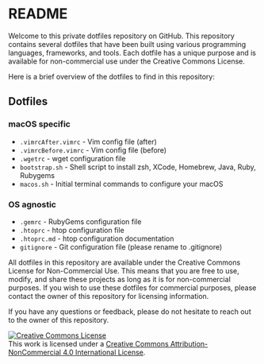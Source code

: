 # README

Welcome to this private dotfiles repository on GitHub. This repository contains several dotfiles that have been built using various programming languages, frameworks, and tools. Each dotfile has a unique purpose and is available for non-commercial use under the Creative Commons License.

Here is a brief overview of the dotfiles to find in this repository:

## Dotfiles

### macOS specific

* `.vimrcAfter.vimrc` - Vim config file (after)
* `.vimrcBefore.vimrc` - Vim config file (before)
* `.wgetrc` - wget configuration file
* `bootstrap.sh` - Shell script to install zsh, XCode, Homebrew, Java, Ruby, Rubygems
* `macos.sh` - Initial terminal commands to configure your macOS

### OS agnostic

* `.gemrc` - RubyGems configuration file
* `.htoprc` - htop configuration file
* `.htoprc.md` - htop configuration documentation
* `gitignore` - Git configuration file (please rename to .gitignore)

All dotfiles in this repository are available under the Creative Commons License for Non-Commercial Use. This means that you are free to use, modify, and share these projects as long as it is for non-commercial purposes. If you wish to use these dotfiles for commercial purposes, please contact the owner of this repository for licensing information.

If you have any questions or feedback, please do not hesitate to reach out to the owner of this repository.

<a rel="license" href="http://creativecommons.org/licenses/by-nc/4.0/">
    <img
        alt="Creative Commons License"
        style="border-width:0"
        src="https://i.creativecommons.org/l/by-nc/4.0/80x15.png"
    />
</a>
<br />
This work is licensed under a <a rel="license" href="http://creativecommons.org/licenses/by-nc/4.0/">Creative Commons Attribution-NonCommercial 4.0 International License</a>.
